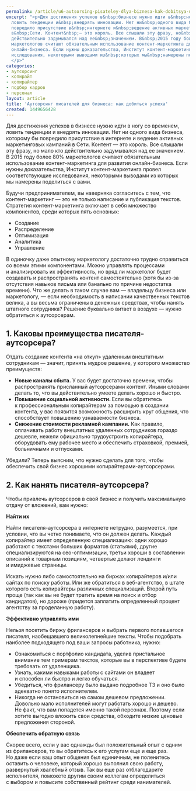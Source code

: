 ```yaml
---
permalink: /article/u6-autsorsing-pisateley-dlya-biznesa-kak-dobitsya-uspeha
excerpt: "<p>Для достижения успехов в&nbsp;бизнесе нужно идти в&nbsp;ногу со&nbsp;временем,
  ловить тенденции и&nbsp;внедрять инновации. Нет ни&nbsp;одного вида бизнеса, которому&nbsp;бы
  повредило присутствие в&nbsp;интернете и&nbsp;ведение активных маркетинговых кампаний
  в&nbsp;Сети. Контент&nbsp;— это король. Все слышали эту фразу, но&nbsp;мало кто
  действительно задумывался над ее&nbsp;значением. В&nbsp;2015 году более&nbsp;80%
  маркетологов считают обязательным использование контент-маркетинга для развития
  онлайн-бизнеса. Если нужны доказательства, Институт контент-маркетинга провел соответствующие
  исследования, некоторыми выводами из&nbsp;которых мы&nbsp;намерены поделиться с&nbsp;вами.
  </p>"
categories:
- аутсорсинг
- копирайт
- копирайтер
- подбор кадров
- персонал
layout: article
title: 'Аутсорсинг писателей для бизнеса: как добиться успеха'
created: 1449656428
---
```

<p>Для достижения успехов в&nbsp;бизнесе нужно идти в&nbsp;ногу со&nbsp;временем, ловить тенденции и&nbsp;внедрять инновации. Нет ни&nbsp;одного вида бизнеса, которому&nbsp;бы повредило присутствие в&nbsp;интернете и&nbsp;ведение активных маркетинговых кампаний в&nbsp;Сети. Контент&nbsp;— это король. Все слышали эту фразу, но&nbsp;мало кто действительно задумывался над ее&nbsp;значением. В&nbsp;2015 году более&nbsp;80% маркетологов считают обязательным использование контент-маркетинга для развития онлайн-бизнеса. Если нужны доказательства, Институт контент-маркетинга провел соответствующие исследования, некоторыми выводами из&nbsp;которых мы&nbsp;намерены поделиться с&nbsp;вами. </p>
<p>Будучи предпринимателем, вы&nbsp;наверняка согласитесь с&nbsp;тем, что контент-маркетинг&nbsp;— это не&nbsp;только написание и&nbsp;публикация текстов. Стратегия контент-маркетинга включает в&nbsp;себя множество компонентов, среди которых пять основных:</p>
<ul>
	<li><span>Создание</span></li>
	<li><span>Распределение</span></li>
	<li><span>Оптимизация</span></li>
	<li><span>Аналитика</span></li>
	<li><span>Управление</span></li>
</ul>
<p>В&nbsp;одиночку даже опытному маркетологу достаточно трудно справиться со&nbsp;всеми этими компонентами. Можно управлять процессами и&nbsp;анализировать их&nbsp;эффективность, но&nbsp;вряд&nbsp;ли маркетолог будет создавать и&nbsp;распространять контент самостоятельно (хотя&nbsp;бы из-за отсутствия навыков письма или банально по&nbsp;причине недостатка времени). Что&nbsp;же делать в&nbsp;таком случае вам&nbsp;— владельцу бизнеса или маркетологу,&nbsp;— если необходимость в&nbsp;написании качественных текстов велика, а&nbsp;вы&nbsp;весьма ограничены в&nbsp;денежных средствах, чтобы нанять штатного сотрудника? Решение буквально витает в&nbsp;воздухе&nbsp;— нужно обратиться к&nbsp;аутсорсерам. </p>
<h2>1. Каковы преимущества писателя-аутсорсера?</h2>
<p>Отдать создание контента «на&nbsp;откуп» удаленным внештатным сотрудникам&nbsp;— значит, принять мудрое решение, у&nbsp;которого множество преимуществ:</p>
<ul>
	<li><strong>Новые каналы сбыта.</strong> </b>У</span>&nbsp;<span>вас будет достаточно времени, чтобы распространять присланный аутсорсерами контент. Иными словами делать</span>&nbsp;<span>то, что вы</span>&nbsp;<span>действительно умеете делать хорошо и</span>&nbsp;<span>быстро.</span></li>
	<li><strong>Повышение социальной активности. </strong>Если вы</span>&nbsp;<span>обратитесь к</span>&nbsp;<span>профессиональным копирайтерам за</span>&nbsp;<span>помощью в</span>&nbsp;<span>создании контента, у</span>&nbsp;<span>вас появится возможность расширить круг общения, что способствует повышению узнаваемости бизнеса.</span></li>
	<li><strong>Снижение стоимости рекламной кампании.</strong> Как правило, оплачивать работу внештатных удаленных сотрудников гораздо дешевле, нежели официально трудоустроить копирайтера, оборудовать ему рабочее место и</span>&nbsp;<span>обеспечить страховкой, премией, больничными и</span>&nbsp;<span>отпусками.</span></li>
</ul>
<p>Убедили? Теперь выясним, что нужно сделать для того, чтобы обеспечить свой бизнес хорошими копирайтерами-аутсорсерами.</p>
<h2>2. Как нанять писателя-аутсорсера?</h2>
<p>Чтобы привлечь аутсорсеров в&nbsp;свой бизнес и&nbsp;получить максимальную отдачу от&nbsp;вложений, вам нужно:</p>
<p><strong>Найти их</strong></p>
<p>Найти писателя-аутсорсера в&nbsp;интернете нетрудно, разумеется, при условии, что вы&nbsp;четко понимаете, что он&nbsp;должен делать. Каждый копирайтер имеет определенную специализацию: одни хорошо работают с&nbsp;текстами больших форматов (статьями), другие специализируются на&nbsp;сео-оптимизации, третьи хороши в&nbsp;составлении описаний к&nbsp;товарным позициям, четвертые делают лендинги и&nbsp;имиджевые страницы.</p>
<p>Искать нужно либо самостоятельно на&nbsp;биржах копирайтеров и/или сайтах по&nbsp;поиску работы. Или&nbsp;же обратиться в&nbsp;веб-агентство, в&nbsp;штате которого есть копирайтеры различных специализаций. Второй путь проще (так как вы&nbsp;не&nbsp;будет тратить время на&nbsp;поиск и&nbsp;отбор кандидатов), но&nbsp;дороже (придется заплатить определенный процент агентству за&nbsp;проделанную работу).</p>
<p><strong>Эффективно управлять ими</strong></p>
<p>Нельзя посетить биржу фрилансеров и&nbsp;выбрать первого попавшегося писателя, наобещавшего великолепнейшие тексты. Чтобы подобрать наиболее подходящего под ваши запросы работника, нужно:</p>
<p>
	<ul>
		<li><span>Ознакомиться с</span>&nbsp;<span>портфолио кандидата, уделив пристальное внимание тем примерам текстов, которые вы</span>&nbsp;<span>в</span>&nbsp;<span>перспективе будете требовать от</span>&nbsp;<span>удаленщика.</span></li>
		<li><span>Узнать, какими навыками работы с</span>&nbsp;<span>сайтами он</span>&nbsp;<span>владеет и</span>&nbsp;<span>способен</span>&nbsp;<span>ли быстро и</span>&nbsp;<span>легко обучаться.</span></li>
		<li><span>Убедиться, что фрилансеру было выдано подробное</span>&nbsp;<span>ТЗ и</span>&nbsp;<span>оно было адекватно понято исполнителем.</span></li>
		<li><span>Никогда не</span>&nbsp;<span>остановиться на</span>&nbsp;<span>самом дешевом предложении. Довольно мало исполнителей могут работать хорошо и</span>&nbsp;<span>дешево. Не</span>&nbsp;<span>факт, что вам попадется именно такой персонаж. Поэтому если хотите выгодно вложить свои средства, обходите низкие ценовые предложения стороной.</span></li>
	</ul>
</p>
<p><strong>Обеспечить обратную связь</strong></p>
<p>Скорее всего, если у&nbsp;вас однажды был положительный опыт с&nbsp;одним из&nbsp;фрилансеров, то&nbsp;вы&nbsp;обратитесь к&nbsp;его услугам еще и&nbsp;еще раз. Но&nbsp;даже если ваш опыт общения был единичным, не&nbsp;поленитесь оставить о&nbsp;человеке, который хорошо выполнил свою работу, развернутый хвалебный отзыв. Так вы&nbsp;еще раз отблагодарите исполнителя, поможете другим своим коллегам определиться с&nbsp;выбором и&nbsp;повысите собственный рейтинг среди нанимателей.</p>
